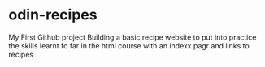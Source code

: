 # odin-recipes
My First Github project
Building a basic recipe website to put into practice the skills learnt fo far in the html course with an indexx pagr and links to recipes